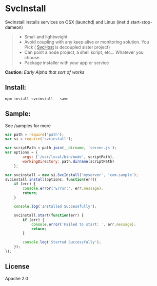 # SvcInstall

SvcInstall installs services on OSX (launchd) and Linux (inet.d start-stop-dameon)


>  - Small and lightweight
>  - Avoid coupling with any keep alive or monitoring solution.  You Pick ( [SvcHost] is decoupled sister project)
>  - Can point a node project, a shell script, etc... Whatever you choose.
>  - Package installer with your app or service

**Caution:** 
*Early Alpha that sort of works*

## Install:

    npm install svcinstall --save


## Sample:
See /samples for more

```js
var path = require('path');
var si = require('svcinstall');

var scriptPath = path.join(__dirname, 'server.js');
var options = { 
		args: ['/usr/local/bin/node', scriptPath],
		workingDirectory: path.dirname(scriptPath)
	};

var svcinstall = new si.SvcInstall('myserver', 'com.sample');
svcinstall.install(options, function(err){
	if (err) {
		console.error('Error:', err.message);
		return;
	}

	console.log('Installed Successfully');

	svcinstall.start(function(err) {
		if (err) {
			console.error('Failed to start: ', err.message);
			return;
		}

		console.log('Started Successfully');
	});
});
```

License
----

Apache 2.0

[svchost]:http://github.com/bryanmacfarlane/svchost

